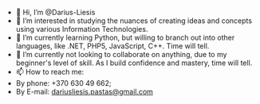 - 👋 Hi, I’m @Darius-Liesis
- 👀 I’m interested in studying the nuances of creating ideas and concepts using various Information Technologies.
- 🌱 I’m currently learning Python, but willing to branch out into other languages, like .NET, PHP5, JavaScript, C++. Time will tell.
- 💞️ I’m currently not looking to collaborate on anything, due to my beginner's level of skill. As I build confidence and mastery, time will tell.
- 📫 How to reach me:
- By phone: +370 630 49 662;
- By E-mail: dariusliesis.pastas@gmail.com

<!---
Darius-Liesis/Darius-Liesis is a ✨ special ✨ repository because its `README.md` (this file) appears on your GitHub profile.
You can click the Preview link to take a look at your changes.
--->

